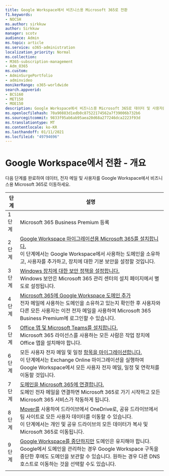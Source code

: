 ```yaml
---
title: Google Workspace에서 비즈니스용 Microsoft 365로 전환
f1.keywords:
- NOCSH
ms.author: sirkkuw
author: Sirkkuw
manager: scotv
audience: Admin
ms.topic: article
ms.service: o365-administration
localization_priority: Normal
ms.collection:
- M365-subscription-management
- Adm_O365
ms.custom:
- AdminSurgePortfolio
- adminvideo
monikerRange: o365-worldwide
search.appverid:
- BCS160
- MET150
- MOE150
description: Google Workspace에서 비즈니스용 Microsoft 365로 데이터 및 사용자를 이동하는 방법을 자세히 알아보고
ms.openlocfilehash: 70a90883d1edb0c87522174562a7f39006b732b6
ms.sourcegitcommit: 9833f95ab6ab95aea20d68a277246dca2223f93d
ms.translationtype: MT
ms.contentlocale: ko-KR
ms.lasthandoff: 01/11/2021
ms.locfileid: "49794696"
---
```

# <a name="switch-from-google-workspace---overview"></a>Google Workspace에서 전환 - 개요

다음 단계를 완료하여 데이터, 전자 메일 및 사용자를 Google Workspace에서 비즈니스용 Microsoft 365로 이동하세요.


| 단계  |설명  |
|---------|---------|
|1단계 |  [](../sign-up.md) Microsoft 365 Business Premium 등록       |
|2단계 |   [Google Workspace 마이그레이션용 Microsoft 365를 설치합니다.](set-up-microsoft-365-forgoogle.md) </br> 이 단계에서는 Google Workspace에서 사용하는 도메인을 소유하고, 사용자를 추가하고, 장치에 대한 기본 보안을 설정할 것입니다. |
|3단계 | [Windows 장치에 대한 보안 정책을 설정합니다.](../secure-win10-pcs.md)</br> Windows 보안은 Microsoft 365 관리 센터의 설치 페이지에서 별도로 설정됩니다. |
|4단계|[Microsoft 365에 Google Workspace 도메인 추가](add-google-domain.md) </br> 전자 메일에 사용하는 도메인을 소유하고 있는지 확인한 후 사용자와 다른 모든 사용자는 이전 전자 메일을 사용하여 Microsoft 365 Business Premium에 로그인할 수 있습니다. |
|5단계 | [Office 앱 및 Microsoft Teams를 설치합니다.](../install-office.md)</br> Microsoft 365 라이선스를 사용하는 모든 사람은 작업 장치에 Office 앱을 설치해야 합니다.|
|6단계 | 모든 사용자 전자 메일 및 일정 [항목을 마이그레이션합니다.](migrate-email.md)</br> 이 단계에서는 Exchange Online 마이그레이션을 실행하여 Google Workspace에서 모든 사용자 전자 메일, 일정 및 연락처를 이동할 것입니다.  |
|7단계 | [도메인을 Microsoft 365에 연결합니다.](connect-domain-tom365.md) </br> 도메인 전자 메일을 연결하면 Microsoft 365로 가기 시작하고 모든 Microsoft 365 서비스가 작동하게 됩니다.|
|8단계|[Mover를](mover-migrate-files.md) 사용하여 드라이브에서 OneDrive로, 공유 드라이브에서 팀 사이트로 모든 사용자 데이터를 이동할 수 있습니다.</br> 이 단계에서는 개인 및 공유 드라이브의 모든 데이터가 복사 및 Microsoft 365로 이동됩니다.|
|9단계| [Google Workspace를 중단하지만](cancel-google.md) 도메인은 유지해야 합니다. </br> Google에서 도메인을 관리하는 경우 Google Workspace 구독을 중단한 후에도 도메인을 보관할 수 있습니다. 원하는 경우 다른 DNS 호스트로 이동하는 것을 선택할 수도 있습니다.|
|||
